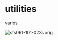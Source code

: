 # utilities
varios

![sts061-101-023~orig](https://user-images.githubusercontent.com/34383016/84853839-15dcd680-b02e-11ea-8826-7fab4d34547e.jpg)
